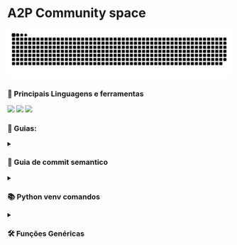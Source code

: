 # A2P Community space

<picture>
  <source
    media="(prefers-color-scheme: dark)"
    srcset="https://raw.githubusercontent.com/platane/snk/output/github-contribution-grid-snake-dark.svg"
  />
  <source
    media="(prefers-color-scheme: light)"
    srcset="https://raw.githubusercontent.com/platane/snk/output/github-contribution-grid-snake.svg"
  />
  <img
    alt="github contribution grid snake animation"
    src="https://raw.githubusercontent.com/platane/snk/output/github-contribution-grid-snake.svg"
  />
</picture>

### 🧰 Principais Linguagens e ferramentas
<p>
  <img src="https://cdn.jsdelivr.net/gh/devicons/devicon/icons/python/python-original.svg" width="40px"/>
  <img src="https://cdn.jsdelivr.net/gh/devicons/devicon/icons/jupyter/jupyter-original-wordmark.svg" width="40px"/>
  <img src="https://cdn.jsdelivr.net/gh/devicons/devicon/icons/javascript/javascript-original.svg" width="40px"/>
</p>

### 📘​ Guias:
<details>
    <summary><h3>🦊​ Guia de commit semantico</h3></summary>
    
    ## build
    build: Alterações que afetam o sistema de construção ou dependências externas (escopos de exemplo: gulp, broccoli, npm);

    ## ci
    ci: Changes to our CI configuration files and scripts (example scopes: Travis, Circle, BrowserStack, SauceLabs);

    ## docs
    docs: referem-se a inclusão ou alteração somente de arquivos de documentação;

    ## feat
    feat: Tratam adições de novas funcionalidades ou de quaisquer outras novas implantações ao código;

    ## fix
    fix: Essencialmente definem o tratamento de correções de bugs;

    ## perf
    perf: Uma alteração de código que melhora o desempenho;

    ## refactor
    refactor: Tipo utilizado em quaisquer mudanças que sejam executados no código, porém não alterem a funcionalidade final da tarefa impactada;

    ## style
    exemplostyle: Alterações referentes a formatações na apresentação do código que não afetam o significado do código, como por 
    exemplo: espaço em branco, formatação, ponto e vírgula ausente etc;

    ## test
    test: Adicionando testes ausentes ou corrigindo testes existentes nos processos de testes automatizados (TDD);

    ## chore
    chore: Atualização de tarefas que não ocasionam alteração no código de produção, mas mudanças de ferramentas, mudanças de configuração e bibliotecas que realmente não entram em produção;
    
    ## env
    env: basicamente utilizado na descrição de modificações ou adições em arquivos de configuração em processos e métodos de integração contínua (CI), como parâmetros em arquivos de configuração de containers.
</details>

<details>
    <summary><h3>📚​ Python venv comandos </h3></summary>
    Antes de criar sua venv lembresse de deixala fora do projeto ou adicione-a ao seu gitignore para que não suba esses arquivo para o Git.

    ## Criar venv:
    python -m venv venv

    ## Ativar venv:
    cmd: venv\Scripts\Activate
    bash: source venv/Scripts/activate 

    ##Criar lista de bibliotecas "requirements.txt"
    pip freeze > requirements.txt

    ## Instalar bibliotecas do arquivo "requirements.txt":
    pip install -r requirements.txt
</details>
<details>
    <summary><h3>🛠️​​ Funções Genéricas </h3></summary>
    """
  
      def deep_search(driver, tag, nome, show=False):
          
          list_elements = driver.find_elements(By.TAG_NAME, tag)
          for line in list_elements:
              try:
                  text_line = line.text
                  if show == True:
                      print(text_line)
              except Exception as e:
                  print('erro: ', e)
              if nome == text_line:
                  line.click(),sleep(3)
                  break
              
          return line
      
      def count_lines_table(driver, NTable):
          thead = driver.find_elements(By.TAG_NAME, 'thead')[NTable].find_element(By.XPATH, './parent::table/parent::div/parent::div/parent::div')
          nlinhas= len(thead.find_elements(By.TAG_NAME, 'tr')) -2 
          return nlinhas
      
      def search_cell(driver, NTable:int, Nrow, NColumn):
          thead = driver.find_elements(By.TAG_NAME, 'thead')[NTable].find_element(By.XPATH, './parent::table/parent::div/parent::div/parent::div')
          tbody = thead.find_elements(By.TAG_NAME,'tbody')[0].find_elements(By.TAG_NAME,'tr')[Nrow].find_elements(By.TAG_NAME,'td')[NColumn]
      
          return tbody
      
      def checked_icon(driver,Ntable, Column):
          lista_checados = []
          nlinhas = count_lines_table(driver, Ntable) + 1
          for _ in range(nlinhas):
              print(_)
              sleep(3)
              try:
                  ischeck = search_cell(driver, Ntable, _, Column).find_element(By.XPATH,'img').get_attribute('src').split("/")[-1]
                  print(ischeck,"HDGVJBFVFHJVBD")
                  if ischeck == 'check_d.gif':
                      sleep(3)
                      Column_NS = search_cell(driver, Ntable, _, 20).text
                      lista_checados.append(Column_NS)
              except Exception as e:
                  print('Image check not found',e)
                  
          return lista_checados
      
      def ordenamento_checked_icons(Column_EnviadoAtlys, Column_AtualizadoAtlys):
          sorting = []
      
          for _ in Column_EnviadoAtlys:
              if _ in Column_AtualizadoAtlys:
                  sorting.append(_)
          print(sorting)
          return sorting    
  """
</details>


